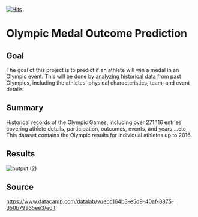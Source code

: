 [![Hits](https://hits.seeyoufarm.com/api/count/incr/badge.svg?url=https%3A%2F%2Fgithub.com%2Fatalaydenknalbant%2Folympic_medal_outcome_prediction&count_bg=%2379C83D&title_bg=%23555555&icon=&icon_color=%23E7E7E7&title=hits&edge_flat=false)](https://hits.seeyoufarm.com)
# Olympic Medal Outcome Prediction
## Goal
The goal of this project is to predict if an athlete will win a medal in an Olympic event. This will be done by analyzing historical data from past Olympics, including the athletes' physical characteristics, team, and event details.
## Summary
Historical records of the Olympic Games, including over 271,116 entries covering athlete details, participation, outcomes, events, and years ...etc
This dataset contains the Olympic results for individual athletes up to 2016.
## Results
![output (2)](https://github.com/atalaydenknalbant/olympic_medal_outcome_prediction/assets/32653649/d0e281fe-d134-4e56-958c-915aab544128)

## Source
https://www.datacamp.com/datalab/w/ebc164b3-e5d9-40af-8875-d50b79935ee3/edit

